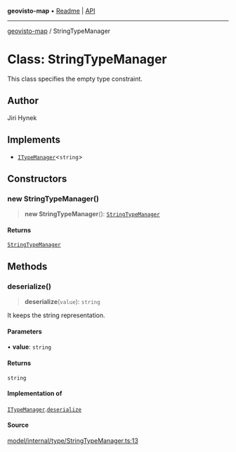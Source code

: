 **geovisto-map** • [Readme](../README.md) \| [API](../globals.md)

***

[geovisto-map](../README.md) / StringTypeManager

# Class: StringTypeManager

This class specifies the empty type constraint.

## Author

Jiri Hynek

## Implements

- [`ITypeManager`](../interfaces/ITypeManager.md)\<`string`\>

## Constructors

### new StringTypeManager()

> **new StringTypeManager**(): [`StringTypeManager`](StringTypeManager.md)

#### Returns

[`StringTypeManager`](StringTypeManager.md)

## Methods

### deserialize()

> **deserialize**(`value`): `string`

It keeps the string representation.

#### Parameters

• **value**: `string`

#### Returns

`string`

#### Implementation of

[`ITypeManager`](../interfaces/ITypeManager.md).[`deserialize`](../interfaces/ITypeManager.md#deserialize)

#### Source

[model/internal/type/StringTypeManager.ts:13](https://github.com/geovisto/geovisto-map/blob/5ee2cb5d45c19062fc8fc6beefa2848c076518b6/src/model/internal/type/StringTypeManager.ts#L13)
